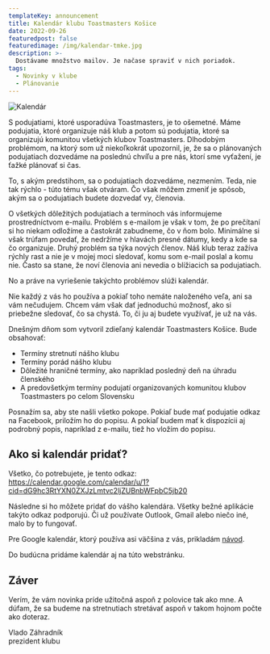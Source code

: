 ```yaml
---
templateKey: announcement
title: Kalendár klubu Toastmasters Košice
date: 2022-09-26
featuredpost: false
featuredimage: /img/kalendar-tmke.jpg
description: >-
  Dostávame množstvo mailov. Je načase spraviť v nich poriadok.
tags:
  - Novinky v klube
  - Plánovanie
---
```


![Kalendár](/img/kalendar-tmke.jpg)

S podujatiami, ktoré usporadúva Toastmasters, je to ošemetné. Máme podujatia, ktoré organizuje náš klub a potom sú podujatia, ktoré sa organizujú komunitou všetkých klubov Toastmasters. Dlhodobým problémom, na ktorý som už niekoľkokrát upozornil, je, že sa o plánovaných podujatiach dozvedáme na poslednú chvíľu a pre nás, ktorí sme vyťažení, je ťažké plánovať si čas.

To, s akým predstihom, sa o podujatiach dozvedáme, nezmením. Teda, nie tak rýchlo - túto tému však otváram. Čo však môžem zmeniť je spôsob, akým sa o podujatiach budete dozvedať vy, členovia.

O všetkých dôležitých podujatiach a termínoch vás informujeme prostredníctvom e-mailu. Problém s e-mailom je však v tom, že po prečítaní si ho niekam odložíme a častokrát zabudneme, čo v ňom bolo. Minimálne si však trúfam povedať, že nedržíme v hlavách presné dátumy, kedy a kde sa čo organizuje. Druhý problém sa týka nových členov. Náš klub teraz zažíva rýchly rast a nie je v mojej moci sledovať, komu som e-mail poslal a komu nie. Často sa stane, že noví členovia ani nevedia o blížiacich sa podujatiach.

No a práve na vyriešenie takýchto problémov slúži kalendár.

Nie každý z vás ho používa a pokiaľ toho nemáte naloženého veľa, ani sa vám nečudujem. Chcem vám však dať jednoduchú možnosť, ako si priebežne sledovať, čo sa chystá. To, či ju aj budete využívať, je už na vás.

Dnešným dňom som vytvoril zdieľaný kalendár Toastmasters Košice. Bude obsahovať:
- Termíny stretnutí nášho klubu
- Termíny porád nášho klubu
- Dôležité hraničné termíny, ako napríklad posledný deň na úhradu členského
- A predovšetkým termíny podujatí organizovaných komunitou klubov Toastmasters po celom Slovensku

Posnažím sa, aby ste našli všetko pokope. Pokiaľ bude mať podujatie odkaz na Facebook, priložím ho do popisu. A pokiaľ budem mať k dispozícii aj podrobný popis, napríklad z e-mailu, tiež ho vložím do popisu.

## Ako si kalendár pridať?
Všetko, čo potrebujete, je tento odkaz:<br/>
https://calendar.google.com/calendar/u/1?cid=dG9hc3RtYXN0ZXJzLmtvc2ljZUBnbWFpbC5jb20

Následne si ho môžete pridať do vášho kalendára. Všetky bežné aplikácie takýto odkaz podporujú. Či už používate Outlook, Gmail alebo niečo iné, malo by to fungovať.

Pre Google kalendár, ktorý používa asi väčšina z vás, prikladám [návod](https://support.google.com/calendar/answer/37100?hl=sk&ref_topic=10510447).

Do budúcna pridáme kalendár aj na túto webstránku.

## Záver
Verím, že vám novinka príde užitočná aspoň z polovice tak ako mne. A dúfam, že sa budeme na stretnutiach stretávať aspoň v takom hojnom počte ako doteraz.

Vlado Záhradník<br/>
prezident klubu